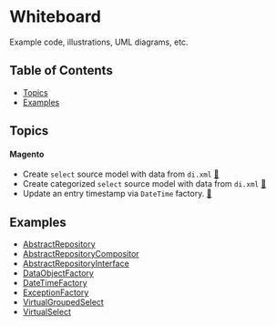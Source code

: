 # Whiteboard

Example code, illustrations, UML diagrams, etc.

## Table of Contents

+ [Topics](#topics)
+ [Examples](#examples)

## Topics

#### Magento

+ Create `select` source model with data from `di.xml` [&#128279;](topic/VirtualSelect.md)
+ Create categorized `select` source model with data from `di.xml` [&#128279;](topic/VirtualGroupedSelect.md)
+ Update an entry timestamp via `DateTime` factory. [&#128279;](topic/DateTimeFactory.md)

## Examples

+ [AbstractRepository](topic/AbstractRepository.md)
+ [AbstractRepositoryCompositor](topic/AbstractRepositoryCompositor.md)
+ [AbstractRepositoryInterface](topic/AbstractRepositoryInterface.md)
+ [DataObjectFactory](topic/DataObjectFactory.md)
+ [DateTimeFactory](topic/DateTimeFactory.md)
+ [ExceptionFactory](topic/ExceptionFactory.md)
+ [VirtualGroupedSelect](topic/VirtualGroupedSelect.md)
+ [VirtualSelect](topic/VirtualSelect.md)
